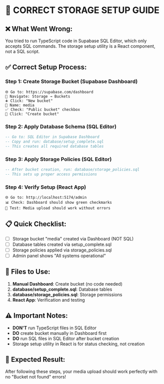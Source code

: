 # 🚨 CORRECT STORAGE SETUP GUIDE

## ❌ What Went Wrong:
You tried to run TypeScript code in Supabase SQL Editor, which only accepts SQL commands. The storage setup utility is a React component, not a SQL script.

## ✅ Correct Setup Process:

### **Step 1: Create Storage Bucket (Supabase Dashboard)**
```
🌐 Go to: https://supabase.com/dashboard
📁 Navigate: Storage → Buckets
➕ Click: "New bucket"
📝 Name: media
✅ Check: "Public bucket" checkbox
🚀 Click: "Create bucket"
```

### **Step 2: Apply Database Schema (SQL Editor)**
```sql
-- Go to: SQL Editor in Supabase Dashboard
-- Copy and run: database/setup_complete.sql
-- This creates all required database tables
```

### **Step 3: Apply Storage Policies (SQL Editor)**
```sql
-- After bucket creation, run: database/storage_policies.sql
-- This sets up proper access permissions
```

### **Step 4: Verify Setup (React App)**
```
🌐 Go to: http://localhost:5174/admin
📊 Check: Dashboard should show green checkmarks
📁 Test: Media upload should work without errors
```

## 📋 Quick Checklist:

- [ ] Storage bucket "media" created via Dashboard (NOT SQL)
- [ ] Database tables created via setup_complete.sql
- [ ] Storage policies applied via storage_policies.sql  
- [ ] Admin panel shows "All systems operational"

## 🔧 Files to Use:

1. **Manual Dashboard**: Create bucket (no code needed)
2. **database/setup_complete.sql**: Database tables
3. **database/storage_policies.sql**: Storage permissions
4. **React App**: Verification and testing

## ⚠️ Important Notes:

- **DON'T** run TypeScript files in SQL Editor
- **DO** create bucket manually in Dashboard first
- **DO** run SQL files in SQL Editor after bucket creation
- Storage setup utility in React is for status checking, not creation

## 🎯 Expected Result:
After following these steps, your media upload should work perfectly with no "Bucket not found" errors!
